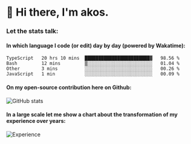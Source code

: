 # 👋 Hi there, I'm akos. 


### Let the stats talk:


#### In which language I code (or edit) day by day (powered by Wakatime): 

<!--START_SECTION:waka-->
```text
TypeScript   20 hrs 10 mins  ████████████████████████▓   98.56 % 
Bash         12 mins         ▒░░░░░░░░░░░░░░░░░░░░░░░░   01.04 % 
Other        3 mins          ░░░░░░░░░░░░░░░░░░░░░░░░░   00.26 % 
JavaScript   1 min           ░░░░░░░░░░░░░░░░░░░░░░░░░   00.09 % 
```
<!--END_SECTION:waka-->

#### On my open-source contribution here on Github:
 
![GitHub stats](https://github-readme-stats.vercel.app/api?username=akosbalasko)

#### In a large scale let me show a chart about the transformation of my experience over years:   

![Experience](https://cr-skills-chart-widget.azurewebsites.net/api/api?username=akosbalasko)
